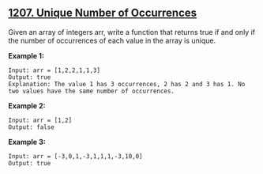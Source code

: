 ## [1207. Unique Number of Occurrences](https://leetcode.com/problems/unique-number-of-occurrences/)

Given an array of integers arr, write a function that returns true if and only if the number of occurrences of each value in the array is unique.

**Example 1:**

```
Input: arr = [1,2,2,1,1,3]
Output: true
Explanation: The value 1 has 3 occurrences, 2 has 2 and 3 has 1. No two values have the same number of occurrences.
```

**Example 2:**

```
Input: arr = [1,2]
Output: false
```

**Example 3:**

```
Input: arr = [-3,0,1,-3,1,1,1,-3,10,0]
Output: true
```
